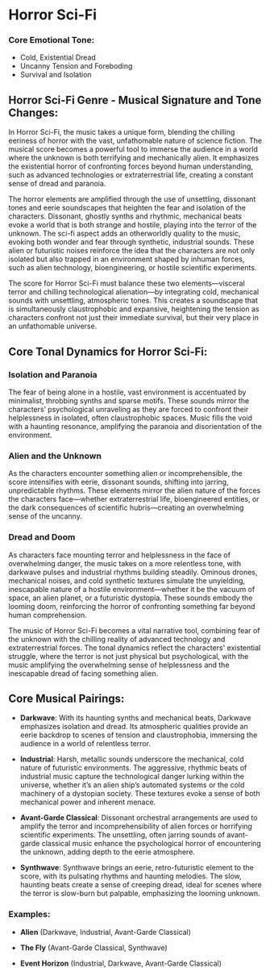 # Horror Sci-Fi

### Core Emotional Tone:

- Cold, Existential Dread
- Uncanny Tension and Foreboding
- Survival and Isolation

## Horror Sci-Fi Genre - Musical Signature and Tone Changes:

In Horror Sci-Fi, the music takes a unique form, blending the chilling eeriness of horror with the vast, unfathomable nature of science fiction. The musical score becomes a powerful tool to immerse the audience in a world where the unknown is both terrifying and mechanically alien. It emphasizes the existential horror of confronting forces beyond human understanding, such as advanced technologies or extraterrestrial life, creating a constant sense of dread and paranoia.

The horror elements are amplified through the use of unsettling, dissonant tones and eerie soundscapes that heighten the fear and isolation of the characters. Dissonant, ghostly synths and rhythmic, mechanical beats evoke a world that is both strange and hostile, playing into the terror of the unknown. The sci-fi aspect adds an otherworldly quality to the music, evoking both wonder and fear through synthetic, industrial sounds. These alien or futuristic noises reinforce the idea that the characters are not only isolated but also trapped in an environment shaped by inhuman forces, such as alien technology, bioengineering, or hostile scientific experiments.

The score for Horror Sci-Fi must balance these two elements—visceral terror and chilling technological alienation—by integrating cold, mechanical sounds with unsettling, atmospheric tones. This creates a soundscape that is simultaneously claustrophobic and expansive, heightening the tension as characters confront not just their immediate survival, but their very place in an unfathomable universe.

## Core Tonal Dynamics for Horror Sci-Fi:

### Isolation and Paranoia

The fear of being alone in a hostile, vast environment is accentuated by minimalist, throbbing synths and sparse motifs. These sounds mirror the characters’ psychological unraveling as they are forced to confront their helplessness in isolated, often claustrophobic spaces. Music fills the void with a haunting resonance, amplifying the paranoia and disorientation of the environment.

### Alien and the Unknown

As the characters encounter something alien or incomprehensible, the score intensifies with eerie, dissonant sounds, shifting into jarring, unpredictable rhythms. These elements mirror the alien nature of the forces the characters face—whether extraterrestrial life, bioengineered entities, or the dark consequences of scientific hubris—creating an overwhelming sense of the uncanny.

### Dread and Doom

As characters face mounting terror and helplessness in the face of overwhelming danger, the music takes on a more relentless tone, with darkwave pulses and industrial rhythms building steadily. Ominous drones, mechanical noises, and cold synthetic textures simulate the unyielding, inescapable nature of a hostile environment—whether it be the vacuum of space, an alien planet, or a futuristic dystopia. These sounds embody the looming doom, reinforcing the horror of confronting something far beyond human comprehension.

The music of Horror Sci-Fi becomes a vital narrative tool, combining fear of the unknown with the chilling reality of advanced technology and extraterrestrial forces. The tonal dynamics reflect the characters' existential struggle, where the terror is not just physical but psychological, with the music amplifying the overwhelming sense of helplessness and the inescapable dread of facing something alien.

## Core Musical Pairings:

- **Darkwave**: With its haunting synths and mechanical beats, Darkwave emphasizes isolation and dread. Its atmospheric qualities provide an eerie backdrop to scenes of tension and claustrophobia, immersing the audience in a world of relentless terror.

- **Industrial**: Harsh, metallic sounds underscore the mechanical, cold nature of futuristic environments. The aggressive, rhythmic beats of industrial music capture the technological danger lurking within the universe, whether it’s an alien ship’s automated systems or the cold machinery of a dystopian society. These textures evoke a sense of both mechanical power and inherent menace.

- **Avant-Garde Classical**: Dissonant orchestral arrangements are used to amplify the terror and incomprehensibility of alien forces or horrifying scientific experiments. The unsettling, often jarring sounds of avant-garde classical music enhance the psychological horror of encountering the unknown, adding depth to the eerie atmosphere.

- **Synthwave**: Synthwave brings an eerie, retro-futuristic element to the score, with its pulsating rhythms and haunting melodies. The slow, haunting beats create a sense of creeping dread, ideal for scenes where the terror is slow-burn but palpable, emphasizing the looming unknown.

### Examples:

- **Alien** (Darkwave, Industrial, Avant-Garde Classical)

- **The Fly** (Avant-Garde Classical, Synthwave)

- **Event Horizon** (Industrial, Darkwave, Avant-Garde Classical)

